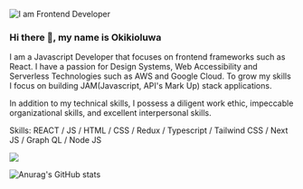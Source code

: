 ![I am Frontend Developer](https://arturssmirnovs.github.io/github-profile-readme-generator/images/banner.png)

### Hi there 👋, my name is Okikioluwa

I am a Javascript Developer that focuses on frontend frameworks such as React. I have a passion for Design Systems, Web Accessibility and Serverless Technologies such as AWS and Google Cloud. To grow my skills I focus on building JAM(Javascript, API's Mark Up) stack applications.

In addition to my technical skills, I possess a diligent work ethic, impeccable organizational skills, and excellent interpersonal skills.

Skills:  REACT / JS / HTML / CSS / Redux / Typescript / Tailwind CSS / Next JS / Graph QL / Node JS


![](https://komarev.com/ghpvc/?username=okiki123&color=brightgreen)

![Anurag's GitHub stats](https://github-readme-stats.vercel.app/api?username=okiki123&hide=contribs,prs)


